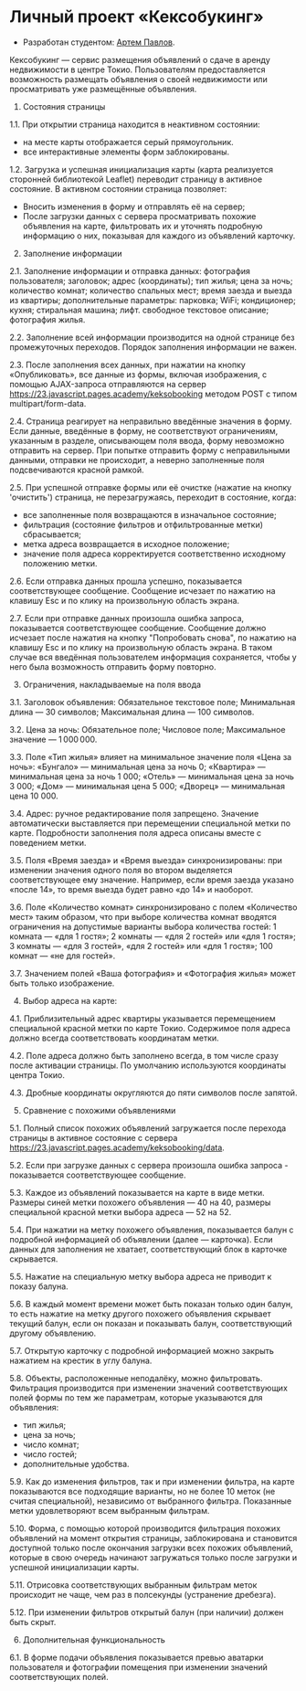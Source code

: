 # Личный проект «Кексобукинг»

* Разработан студентом: [Артем Павлов](https://github.com/rtmpvlv).

Кексобукинг — сервис размещения объявлений о сдаче в аренду недвижимости в центре Токио. Пользователям предоставляется возможность размещать объявления о своей недвижимости или просматривать уже размещённые объявления.

1. Состояния страницы

1.1. При открытии страница находится в неактивном состоянии:
- на месте карты отображается серый прямоугольник.
- все интерактивные элементы форм заблокированы.

1.2. Загрузка и успешная инициализация карты (карта реализуется сторонней библиотекой Leaflet) переводит страницу в активное состояние. В активном состоянии страница позволяет:
- Вносить изменения в форму и отправлять её на сервер;
- После загрузки данных с сервера просматривать похожие объявления на карте, фильтровать их и уточнять подробную информацию о них, показывая для каждого из объявлений карточку.

2. Заполнение информации

2.1. Заполнение информации и отправка данных:
фотография пользователя;
заголовок;
адрес (координаты);
тип жилья;
цена за ночь;
количество комнат;
количество спальных мест;
время заезда и выезда из квартиры;
дополнительные параметры:
парковка;
WiFi;
кондиционер;
кухня;
стиральная машина;
лифт.
свободное текстовое описание;
фотография жилья.

2.2. Заполнение всей информации производится на одной странице без промежуточных переходов. Порядок заполнения информации не важен.

2.3. После заполнения всех данных, при нажатии на кнопку «Опубликовать», все данные из формы, включая изображения, с помощью AJAX-запроса отправляются на сервер https://23.javascript.pages.academy/keksobooking методом POST с типом multipart/form-data.

2.4. Страница реагирует на неправильно введённые значения в форму. Если данные, введённые в форму, не соответствуют ограничениям, указанным в разделе, описывающем поля ввода, форму невозможно отправить на сервер. При попытке отправить форму с неправильными данными, отправки не происходит, а неверно заполненные поля подсвечиваются красной рамкой.

2.5. При успешной отправке формы или её очистке (нажатие на кнопку 'очистить') страница, не перезагружаясь, переходит в состояние, когда:
- все заполненные поля возвращаются в изначальное состояние;
- фильтрация (состояние фильтров и отфильтрованные метки) сбрасывается;
- метка адреса возвращается в исходное положение;
- значение поля адреса корректируется соответственно исходному положению метки.

2.6. Если отправка данных прошла успешно, показывается соответствующее сообщение. Сообщение исчезает по нажатию на клавишу Esc и по клику на произвольную область экрана.

2.7. Если при отправке данных произошла ошибка запроса, показывается соответствующее сообщение. Сообщение должно исчезает после нажатия на кнопку "Попробовать снова", по нажатию на клавишу Esc и по клику на произвольную область экрана. В таком случае вся введённая пользователем информация сохраняется, чтобы у него была возможность отправить форму повторно.

3. Ограничения, накладываемые на поля ввода

3.1. Заголовок объявления:
Обязательное текстовое поле;
Минимальная длина — 30 символов;
Максимальная длина — 100 символов.

3.2. Цена за ночь:
Обязательное поле;
Числовое поле;
Максимальное значение — 1 000 000.

3.3. Поле «Тип жилья» влияет на минимальное значение поля «Цена за ночь»:
«Бунгало» — минимальная цена за ночь 0;
«Квартира» — минимальная цена за ночь 1 000;
«Отель» — минимальная цена за ночь 3 000;
«Дом» — минимальная цена 5 000;
«Дворец» — минимальная цена 10 000.

3.4. Адрес: ручное редактирование поля запрещено. Значение автоматически выставляется при перемещении специальной метки по карте. Подробности заполнения поля адреса описаны вместе с поведением метки.

3.5. Поля «Время заезда» и «Время выезда» синхронизированы: при изменении значения одного поля во втором выделяется соответствующее ему значение. Например, если время заезда указано «после 14», то время выезда будет равно «до 14» и наоборот.

3.6. Поле «Количество комнат» синхронизировано с полем «Количество мест» таким образом, что при выборе количества комнат вводятся ограничения на допустимые варианты выбора количества гостей:
1 комната — «для 1 гостя»;
2 комнаты — «для 2 гостей» или «для 1 гостя»;
3 комнаты — «для 3 гостей», «для 2 гостей» или «для 1 гостя»;
100 комнат — «не для гостей».

3.7. Значением полей «Ваша фотография» и «Фотография жилья» может быть только изображение.

4. Выбор адреса на карте:

4.1. Приблизительный адрес квартиры указывается перемещением специальной красной метки по карте Токио. Содержимое поля адреса должно всегда соответствовать координатам метки.

4.2. Поле адреса должно быть заполнено всегда, в том числе сразу после активации страницы. По умолчанию используются координаты центра Токио.

4.3. Дробные координаты округляются до пяти символов после запятой.

5. Сравнение с похожими объявлениями

5.1. Полный список похожих объявлений загружается после перехода страницы в активное состояние с сервера https://23.javascript.pages.academy/keksobooking/data.

5.2. Если при загрузке данных с сервера произошла ошибка запроса - показывается соответствующее сообщение.

5.3. Каждое из объявлений показывается на карте в виде метки. Размеры  синей метки похожего объявления — 40 на 40, размеры специальной красной метки выбора адреса — 52 на 52.

5.4. При нажатии на метку похожего объявления, показывается балун с подробной информацией об объявлении (далее — карточка). Если данных для заполнения не хватает, соответствующий блок в карточке скрывается.

5.5. Нажатие на специальную метку выбора адреса не приводит к показу балуна.

5.6. В каждый момент времени может быть показан только один балун, то есть нажатие на метку другого похожего объявления скрывает текущий балун, если он показан и показывать балун, соответствующий другому объявлению.

5.7. Открытую карточку с подробной информацией можно закрыть нажатием на крестик в углу балуна.

5.8. Объекты, расположенные неподалёку, можно фильтровать. Фильтрация производится при изменении значений соответствующих полей формы по тем же параметрам, которые указываются для объявления:
- тип жилья;
- цена за ночь;
- число комнат;
- число гостей;
- дополнительные удобства.

5.9. Как до изменения фильтров, так и при изменении фильтра, на карте показываются все подходящие варианты, но не более 10 меток (не считая специальной), независимо от выбранного фильтра. Показанные метки удовлетворяют всем выбранным фильтрам.

5.10. Форма, с помощью которой производится фильтрация похожих объявлений на момент открытия страницы, заблокирована и становится доступной только после окончания загрузки всех похожих объявлений, которые в свою очередь начинают загружаться только после загрузки и успешной инициализации карты.

5.11. Отрисовка соответствующих выбранным фильтрам меток происходит не чаще, чем раз в полсекунды (устранение дребезга).

5.12. При изменении фильтров открытый балун (при наличии) должен быть скрыт.

6. Дополнительная функциональность

6.1. В форме подачи объявления показывается превью аватарки пользователя и фотографии помещения при изменении значений соответствующих полей.

